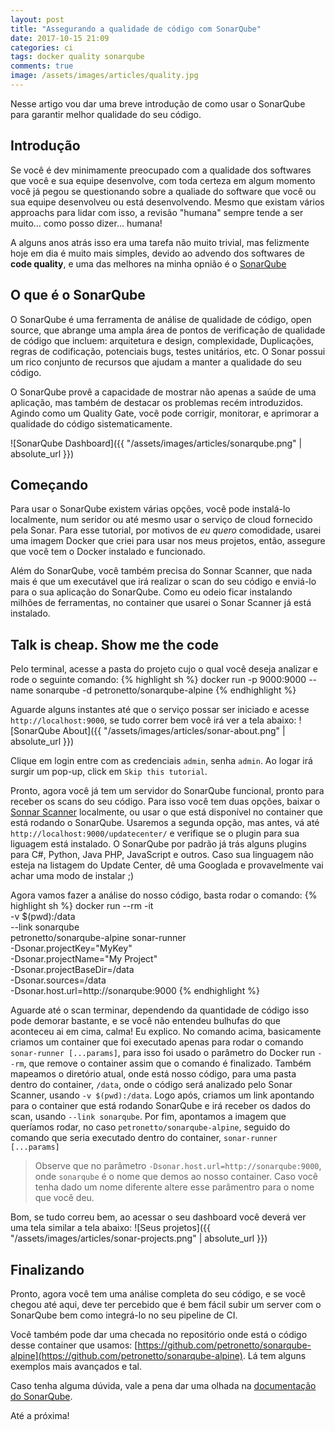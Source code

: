 ```yaml
---
layout: post
title: "Assegurando a qualidade de código com SonarQube"
date: 2017-10-15 21:09
categories: ci
tags: docker quality sonarqube
comments: true
image: /assets/images/articles/quality.jpg
---
```


Nesse artigo vou dar uma breve introdução de como usar o SonarQube para garantir melhor qualidade do seu código.


## Introdução  

Se você é dev minimamente preocupado com a qualidade dos softwares que você e sua equipe desenvolve, com toda certeza em algum momento você já pegou se questionando sobre a qualiade do software que você ou sua equipe desenvolveu ou está desenvolvendo.
Mesmo que existam vários approachs para lidar com isso, a revisão "humana" sempre tende a ser muito... como posso dizer... humana!  

A alguns anos atrás isso era uma tarefa não muito trivial, mas felizmente hoje em dia é muito mais simples, devido  ao advendo dos softwares de **code quality**, e uma das melhores na minha opnião é o [SonarQube](https://www.sonarqube.org)  



## O que é o SonarQube  

O SonarQube é uma ferramenta de análise de qualidade de código, open source, que abrange uma ampla área de pontos de verificação de qualidade de código que incluem: arquitetura e design, complexidade, Duplicações, regras de codificação, potenciais bugs, testes unitários, etc. O Sonar possui um rico conjunto de recursos que ajudam a manter a qualidade do seu código.

O SonarQube provê a capacidade de mostrar não apenas a saúde de uma aplicação, mas também de destacar os problemas recém introduzidos. Agindo como um Quality Gate, você pode corrigir, monitorar, e aprimorar a qualidade do código sistematicamente.

![SonarQube Dashboard]({{ "/assets/images/articles/sonarqube.png" | absolute_url }})



## Começando

Para usar o SonarQube existem várias opções, você pode instalá-lo localmente, num seridor ou até mesmo usar o serviço de cloud fornecido pela Sonar. Para esse tutorial, por motivos de <i>eu quero</i> comodidade, usarei uma imagem Docker que criei para usar nos meus projetos, então, assegure que você tem o Docker instalado e funcionado.

Além do SonarQube, você também precisa do Sonnar Scanner, que nada mais é que um executável que irá realizar o scan do seu código e enviá-lo para o sua aplicação do SonarQube. Como eu odeio ficar instalando milhões de ferramentas, no container que usarei o Sonar Scanner já está instalado.



## Talk is cheap. Show me the code

Pelo terminal, acesse a pasta do projeto cujo o qual você deseja analizar e rode o seguinte comando:
{% highlight sh %}
docker run -p 9000:9000 --name sonarqube -d petronetto/sonarqube-alpine
{% endhighlight %}

Aguarde alguns instantes até que o serviço possar ser iniciado e acesse `http://localhost:9000`, se tudo correr bem você irá ver a tela abaixo:
![SonarQube About]({{ "/assets/images/articles/sonar-about.png" | absolute_url }})

Clique em login entre com as credenciais `admin`, senha `admin`. Ao logar irá surgir um pop-up, click em `Skip this tutorial`.

Pronto, agora você já tem um servidor do SonarQube funcional, pronto para receber os scans do seu código. Para isso você tem duas opções, baixar o [Sonnar Scanner](https://docs.sonarqube.org/display/SCAN/Analyzing+with+SonarQube+Scanner) localmente, ou usar o que está disponível no container que está rodando o SonarQube. Usaremos a segunda opção, mas antes, vá até `http://localhost:9000/updatecenter/` e verifique se o plugin para sua liguagem está instalado. O SonarQube por padrão já trás alguns plugins para C#, Python, Java PHP, JavaScript e outros. Caso sua linguagem não esteja na listagem do Update Center, dê uma Googlada e provavelmente vai achar uma modo de instalar ;)

Agora vamos fazer a análise do nosso código, basta rodar o comando:
{% highlight sh %}
docker run --rm -it \
    -v $(pwd):/data \
    --link sonarqube \
    petronetto/sonarqube-alpine sonar-runner \
    -Dsonar.projectKey="MyKey" \
    -Dsonar.projectName="My Project" \
    -Dsonar.projectBaseDir=/data \
    -Dsonar.sources=/data \
    -Dsonar.host.url=http://sonarqube:9000
{% endhighlight %}

Aguarde até o scan terminar, dependendo da quantidade de código isso pode demorar bastante, e se você não entendeu bulhufas do que aconteceu ai em cima, calma! Eu explico. 
No comando acima, basicamente criamos um container que foi executado apenas para rodar o comando `sonar-runner [...params]`, para isso foi usado o parâmetro do Docker run `--rm`, que remove o container assim que o comando é finalizado. 
Também mapeamos o diretório atual, onde está nosso código, para uma pasta dentro do container, `/data`, onde o código será analizado pelo Sonar Scanner, usando `-v $(pwd):/data`.
Logo após, criamos um link apontando para o container que está rodando SonarQube e irá receber os dados do scan, usando `--link sonarqube`.
Por fim, apontamos a imagem que queríamos rodar, no caso `petronetto/sonarqube-alpine`, seguido do comando que seria executado dentro do container, `sonar-runner [...params]`
> Observe que no parâmetro `-Dsonar.host.url=http://sonarqube:9000`, onde `sonarqube` é o nome que demos ao nosso container. Caso você tenha dado um nome diferente altere esse parâmentro para o nome que você deu.

Bom, se tudo correu bem, ao acessar o seu dashboard você deverá ver uma tela similar a tela abaixo:
![Seus projetos]({{ "/assets/images/articles/sonar-projects.png" | absolute_url }})



## Finalizando

Pronto, agora você tem uma análise completa do seu código, e se você chegou até aqui, deve ter percebido que é bem fácil subir um server com o SonarQube bem como integrá-lo no seu pipeline de CI.

Você também pode dar uma checada no repositório onde está o código desse container que usamos: [https://github.com/petronetto/sonarqube-alpine](https://github.com/petronetto/sonarqube-alpine). Lá tem alguns exemplos mais avançados e tal.

Caso tenha alguma dúvida, vale a pena dar uma olhada na [documentação do SonarQube](https://docs.sonarqube.org/display/SONAR/Documentation).


Até a próxima!


